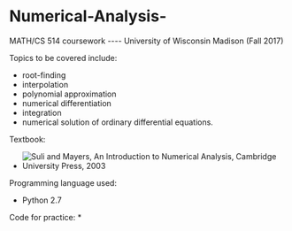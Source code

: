 # Numerical-Analysis-
MATH/CS 514 coursework ---- University of Wisconsin Madison (Fall 2017)

Topics to be covered include:
* root-finding
* interpolation
* polynomial approximation
* numerical differentiation
* integration 
* numerical solution of ordinary differential equations.

Textbook:
* ![Suli and Mayers, An Introduction to Numerical Analysis, Cambridge University Press, 2003](https://www.amazon.com/Introduction-Numerical-Analysis-Kendall-Atkinson/dp/0471624896)

Programming language used:
* Python 2.7

Code for practice:
*
